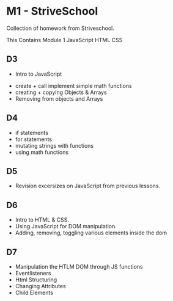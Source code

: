 # M1 - StriveSchool
 Collection of homework from Striveschool.

 This Contains Module 1 JavaScript HTML CSS

## D3
* Intro to JavaScript
- create + call  implement simple math functions 
- creating + copying Objects & Arrays
- Removing from objects and Arrays

## D4
- if statements
- for statements
- mutating strings with functions
- using math functions

## D5
- Revision excersizes on JavaScript from previous lessons.

## D6
- Intro to HTML & CSS. 
- Using JavaScript for DOM manipulation.
- Adding, removing, toggling various elements inside the dom

## D7
- Manipulation the HTLM DOM through JS functions
- Eventlisteners
- Html Structuring
- Changing Attributes
- Child Elements
